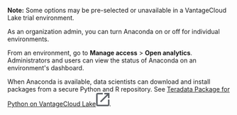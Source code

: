 **Note:** Some options may be pre-selected or unavailable in a VantageCloud Lake trial environment.

As an organization admin, you can turn Anaconda on or off for individual environments.

From an environment, go to **Manage access** > **Open analytics**. Administrators and users can view the status of Anaconda on an environment's dashboard.

When Anaconda is available, data scientists can download and install packages from a secure Python and R repository. See [Teradata Package for Python on VantageCloud Lake](https://docs.teradata.com/access/sources/dita/topic?dita:topicPath=yoo1705519617505.dita)![open external link](Images/pyn1722886689405.svg).

